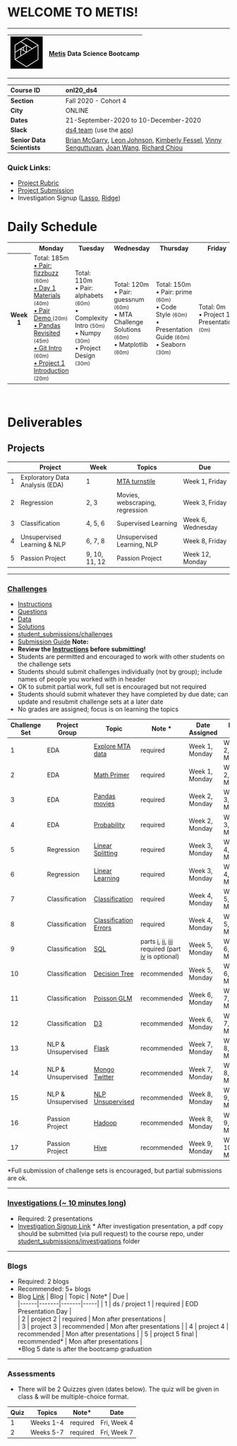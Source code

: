 

# WELCOME TO METIS!

---

| ![Metis logo](/curriculum/project-01/day-1-materials/metis.png)      |  [Metis](http://www.thisismetis.com/) Data Science Bootcamp    |
|------|-------|  

---
| **Course ID**     |  onl20_ds4    |
|:------|:-------|
| **Section**   | Fall 2020 - Cohort 4  |  
| **City**  | ONLINE |
| **Dates** | 21-September-2020 to 10-December-2020   |
| **Slack** |  [ds4 team](https://Fall-onl20-metis.slack.com/) (use the [app](https://slack.com/downloads)) |
| **Senior Data Scientists** |  [Brian McGarry](https://www.linkedin.com/in/briantmcgarry), [Leon Johnson](https://www.linkedin.com/in/johnson-leon-t), [Kimberly Fessel](https://www.linkedin.com/in/kimberlyfessel), [Vinny Senguttuvan](https://www.linkedin.com/in/vinny-senguttuvan-95755a141), [Joan Wang](https://www.linkedin.com/in/joanywang), [Richard Chiou](https://www.linkedin.com/in/richard-chiou-1275744b) |

### Quick Links:

* [Project Rubric](https://docs.google.com/document/d/1oAJrWNR7HxNJVI2IHUuHArEvBccowLqvPObYbqtH0rs/edit)
* [Project Submission](./curriculum/project-01/git-1/submissions.md)
* Investigation Signup ([Lasso](https://docs.google.com/spreadsheets/d/1VjSOn0D3CSS1vA7-IwJar6NSVEQgeQdibkNtV1mmtnE/edit?usp=sharing), [Ridge](https://docs.google.com/spreadsheets/d/1bsgLCEYBC3aqTtkjX7R-dl2cwCqzdCp1pJB0QzlrTN4/edit?usp=sharing))

# Daily Schedule

<table>
 <tr>
  <th>
  </th>
  <th>
   Monday
  </th>
  <th>
   Tuesday
  </th>
  <th>
   Wednesday
  </th>
  <th>
   Thursday
  </th>
  <th>
   Friday
  </th>
 </tr>
 <tr>
  <th>
   Week 1
  </th>
  <td>
   Total: 185m
   <br/>
   <a href="pairs/fizzbuzz">
    • Pair: fizzbuzz
   </a>
   <small>
    (60m)
   </small>
   <br/>
   <a href="/curriculum/project-01/day-1-materials">
    • Day 1 Materials
   </a>
   <small>
    (40m)
   </small>
   <br/>
   <a href="/curriculum/project-01/pair_demo">
    • Pair Demo
   </a>
   <small>
    (20m)
   </small>
   <br/>
   <a href="/curriculum/project-01/pandas-revisited">
    • Pandas Revisited
   </a>
   <small>
    (45m)
   </small>
   <br/>
   <a href="/curriculum/project-01/git-1">
    • Git Intro
   </a>
   <small>
    (60m)
   </small>
   <br/>
   <a href="/curriculum/project-01/project-01-introduction">
    • Project 1 Introduction
   </a>
   <small>
    (20m)
   </small>
   <br/>
  </td>
  <td>
   Total: 110m
   <br/>
   • Pair: alphabets
   <small>
    (60m)
   </small>
   <br/>
   • Complexity Intro
   <small>
    (50m)
   </small>
   <br/>
   • Numpy
   <small>
    (30m)
   </small>
   <br/>
   • Project Design
   <small>
    (30m)
   </small>
   <br/>
  </td>
  <td>
   Total: 120m
   <br/>
   • Pair: guessnum
   <small>
    (60m)
   </small>
   <br/>
   • MTA Challenge Solutions
   <small>
    (60m)
   </small>
   <br/>
   • Matplotlib
   <small>
    (60m)
   </small>
   <br/>
  </td>
  <td>
   Total: 150m
   <br/>
   • Pair: prime
   <small>
    (60m)
   </small>
   <br/>
   • Code Style
   <small>
    (60m)
   </small>
   <br/>
   • Presentation Guide
   <small>
    (60m)
   </small>
   <br/>
   • Seaborn
   <small>
    (30m)
   </small>
   <br/>
  </td>
  <td>
   Total: 0m
   <br/>
   • Project 1 Presentation
   <small>
    (0m)
   </small>
   <br/>
  </td>
 </tr>
</table>
<br>

# Deliverables

## Projects

|    |Project | Week | Topics                 |  Due |
|----|----|-------|-------|----------|
| 1  | Exploratory Data Analysis (EDA)  | 1 | [MTA turnstile](./curriculum/project-01/project-01-introduction/project_01.md) | Week 1, Friday  |
| 2  | Regression  | 2, 3|  Movies, webscraping, regression  | Week 3, Friday |
| 3  | Classification | 4, 5, 6|  Supervised Learning        | Week 6, Wednesday |
| 4  | Unsupervised Learning & NLP | 6, 7, 8|  Unsupervised Learning, NLP | Week 8, Friday  |
| 5  | Passion Project | 9, 10, 11, 12| Passion Project | Week 12, Monday |

---

### <a name="section-c"></a>[Challenges](/challenges)
 
* [Instructions](/challenges/README.md)
* [Questions](/challenges/challenges_questions)
* [Data](challenges/challenges_data)
* [Solutions](challenges/challenges_solutions)
* [student_submissions/challenges](/student_submissions/challenges)
* [Submission Guide](https://github.com/thisismetis/onl20_ds4_instructor/blob/master/curriculum/project-01/git-1/submissions.md)
**Note:**
* **Review the [Instructions](/challenges/README.md) before submitting!**
* Students are permitted and encouraged to work with other students on the challenge sets
* Students should submit challenges individually (not by group); include names of people you worked with in header
* OK to submit partial work, full set is encouraged but not required
* Students should submit whatever they have completed by due date; can update and resubmit challenge sets at a later date 
* No grades are assigned; focus is on learning the topics


| Challenge Set  | Project Group | Topic                 | Note * | Date Assigned   | Date Due      |
|----------------|---------------|-----------------------|---------------|------------|-------------|
| 1              | EDA        | [Explore MTA data](/challenges/challenges_questions/01-mta)      | required     | Week 1, Monday | Week 2, Monday  |
| 2              | EDA        | [Math Primer](/challenges/challenges_questions/02-primer)      | required     | Week 1, Monday | Week 2, Monday  |
| 3              | EDA        | [Pandas movies](/challenges/challenges_questions/03-pandas)                | required    | Week 2, Monday  |  Week 3, Monday   |
| 4              | EDA        | [Probability](/challenges/challenges_questions/04-probability)                | required    | Week 2, Monday | Week 3, Monday |
| 5              | Regression        | [Linear Splitting](/challenges/challenges_questions/05-linear_splitting)      | required    | Week 3, Monday | Week 4, Monday   |
| 6              | Regression        | [Linear Learning](/challenges/challenges_questions/06-linear_learning)       | required    | Week 3, Monday | Week 4, Monday |
| 7              | Classification       | [Classification](/challenges/challenges_questions/07-classification)        | required    | Week 4, Monday |   Week 5, Monday |
| 8              | Classification       | [Classification Errors](/challenges/challenges_questions/08-classification_errors) | required    | Week 4, Monday | Week 5, Monday |
| 9              | Classification       | [SQL](/challenges/challenges_questions/09-sql)                   | parts [i](/challenges/challenges_questions/09-sql/09_part_i_sql_w3school.md), [ii](/challenges/challenges_questions/09-sql/09_part_ii_sql_baseball.md), [iii](/challenges/challenges_questions/09-sql/09_part_iii_sql_soccer.md) required (part [iv](/challenges/challenges_questions/09-sql/09_part_iv_sql_tennis.md) is optional)    | Week 5, Monday | Week 6, Monday |
| 10             | Classification       | [Decision Tree](/challenges/challenges_questions/10-decision_tree)         |  recommended    | Week 5, Monday  | Week 6, Monday |
| 11             | Classification       | [Poisson GLM](/challenges/challenges_questions/11-poisson_glm)           | recommended     | Week 6, Monday |  Week 7, Monday    |
| 12             | Classification       | [D3](/challenges/challenges_questions/12-d3)                    | recommended    | Week 6, Monday | Week 7, Monday   |
| 13             | NLP & Unsupervised      | [Flask](/challenges/challenges_questions/13-flask)                 | recommended    | Week 7, Monday  | Week 8, Monday  |
| 14             | NLP & Unsupervised      | [Mongo Twitter](/challenges/challenges_questions/14-mongo_twitter)         | recommended    | Week 7, Monday | Week 8, Monday  |
| 15             | NLP & Unsupervised      | [NLP Unsupervised](/challenges/challenges_questions/15-nlp_unsup)      | recommended    | Week 8, Monday | Week 9, Monday  |
| 16             | Passion Project         | [Hadoop](/challenges/challenges_questions/16-hadoop)                | recommended    | Week 8, Monday | Week 9, Monday |
| 17             | Passion Project         | [Hive](/challenges/challenges_questions/17-hive)                  | recommended    | Week 9, Monday | Week 10, Monday |

*Full submission of challenge sets is encouraged, but partial submissions are ok. 

---

### <a name="section-f"></a>[Investigations (~ 10 minutes long)](/investigations)

* Required:  2 presentations
* [Investigation Signup Link]() * After investigation presentation, a pdf copy should be submitted (via pull request) to the course repo, under [student_submissions/investigations](/student_submissions/investigations) folder

---

### <a name="section-d"></a>Blogs
 
* Required:  2 blogs
* Recommended:  5+ blogs
* Blog [Link]() 
| Blog | Topic | Note* | Due |  
|------|-------|-------|-----|
| 1    | ds / project 1 | required | EOD Presentation Day |   
| 2    | project 2 | required |  Mon after presentations  |  
| 3    | project 3 | recommended |  Mon after presentations |
| 4    | project 4 | recommended | Mon after presentations |
| 5    | project 5 final | recommended* | Mon after presentations |  
*Blog 5 date is after the bootcamp graduation 

---

### <a name="section-e"></a>Assessments
 
* There will be 2 Quizzes given (dates below).  The quiz will be given in class & will be multiple-choice format.

| Quiz | Topics | Note* | Date |  
|------|-------|-------|-----|
| 1    | Weeks 1-4 | required | Fri, Week 4 |   
| 2    | Weeks 5-7 | required | Fri, Week 7 |  


